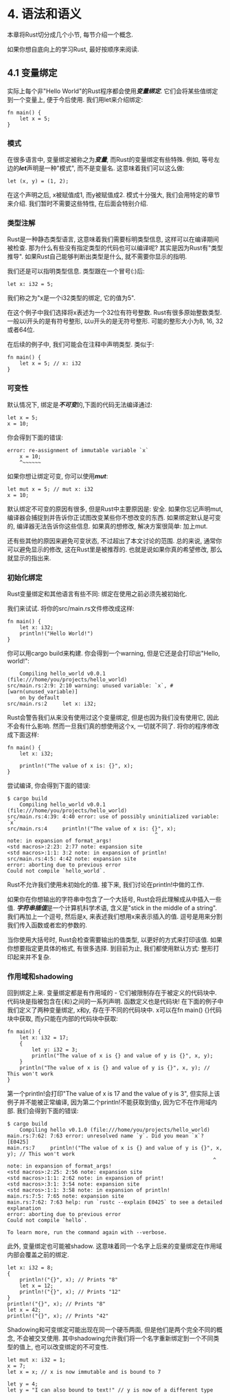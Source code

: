# 4. 语法和语义
本章将Rust切分成几个小节, 每节介绍一个概念.

如果你想自底向上的学习Rust, 最好按顺序来阅读.

## 4.1 变量绑定
实际上每个非"Hello World"的Rust程序都会使用***变量绑定***. 它们会将某些值绑定到一个变量上, 便于今后使用. 我们用let来介绍绑定:

	fn main() {
		let x = 5;
	}
	
### 模式
在很多语言中, 变量绑定被称之为***变量***, 而Rust的变量绑定有些特殊. 例如, 等号左边的***let***声明是一种"模式", 而不是变量名. 这意味着我们可以这么做:

	let (x, y) = (1, 2);
	
在这个声明之后, x被赋值成1, 而y被赋值成2. 模式十分强大, 我们会用特定的章节来介绍. 我们暂时不需要这些特性, 在后面会特别介绍.

### 类型注解
Rust是一种静态类型语言, 这意味着我们需要标明类型信息, 这样可以在编译期间被检查. 那为什么有些没有指定类型的代码也可以编译呢? 其实是因为Rust有"类型推导". 如果Rust自己能够判断出类型是什么, 就不需要你显示的指明.

我们还是可以指明类型信息. 类型跟在一个冒号(:)后:

	let x: i32 = 5;

我们称之为"x是一个i32类型的绑定, 它的值为5".

在这个例子中我们选择将x表述为一个32位有符号整数. Rust有很多原始整数类型. 一般以i开头的是有符号整形, 以u开头的是无符号整形. 可能的整形大小为8, 16, 32或者64位.

在后续的例子中, 我们可能会在注释中声明类型. 类似于:

	fn main() {
		let x = 5; // x: i32
	}
	

### 可变性
默认情况下, 绑定是***不可变***的,下面的代码无法编译通过:

	let x = 5;
	x = 10;
	
你会得到下面的错误:

	error: re-assignment of immutable variable `x`
		x = 10;
		^~~~~~~
		
如果你想让绑定可变, 你可以使用***mut***:

	let mut x = 5; // mut x: i32
	x = 10;
	
默认绑定不可变的原因有很多, 但是Rust中主要原因是: 安全. 如果你忘记声明mut, 编译器会捕捉到并告诉你正试图改变某些你不想改变的东西. 如果绑定默认是可变的, 编译器无法告诉你这些信息. 如果真的想修改, 解决方案很简单: 加上mut.

还有些其他的原因来避免可变状态, 不过超出了本文讨论的范围. 总的来说, 通常你可以避免显示的修改, 这在Rust里是被推荐的. 也就是说如果你真的希望修改, 那么就显示的指出来.

### 初始化绑定
Rust变量绑定和其他语言有些不同: 绑定在使用之前必须先被初始化.

我们来试试. 将你的src/main.rs文件修改成这样:

	fn main() {
		let x: i32;
		println!("Hello World!")
	}

你可以用cargo build来构建. 你会得到一个warning, 但是它还是会打印出"Hello, world!":

		Compiling hello_world v0.0.1 (file:///home/you/projects/hello_world)
	src/main.rs:2:9: 2:10 warning: unused variable: `x`, #[warn(unused_variable)]
   		on by default
	src/main.rs:2     let x: i32;
	
Rust会警告我们从来没有使用过这个变量绑定, 但是也因为我们没有使用它, 因此不会有什么影响. 然而一旦我们真的想使用这个x, 一切就不同了. 将你的程序修改成下面这样:

	fn main() {
		let x: i32;
		
		println!("The value of x is: {}", x);
	}
	
尝试编译, 你会得到下面的错误:

	$ cargo build
   		Compiling hello_world v0.0.1 (file:///home/you/projects/hello_world)
	src/main.rs:4:39: 4:40 error: use of possibly uninitialized variable: `x`
	src/main.rs:4     println!("The value of x is: {}", x);
                                                    ^
	note: in expansion of format_args!
	<std macros>:2:23: 2:77 note: expansion site
	<std macros>:1:1: 3:2 note: in expansion of println!
	src/main.rs:4:5: 4:42 note: expansion site
	error: aborting due to previous error
	Could not compile `hello_world`.
	
Rust不允许我们使用未初始化的值. 接下来, 我们讨论在println!中做的工作.

如果你在你想输出的字符串中包含了一个大括号, Rust会将此理解成从中插入一些值. ***字符串插值***是一个计算机科学术语, 含义是"stick in the middle of a string". 我们再加上一个逗号, 然后是x, 来表述我们想用x来表示插入的值. 逗号是用来分割我们传入函数或者宏的参数的.

当你使用大括号时, Rust会检查需要输出的值类型, 以更好的方式来打印该值. 如果你想要指定更具体的格式, 有很多选择. 到目前为止, 我们都使用默认方式: 整形打印起来并不复杂.

### 作用域和shadowing
回到绑定上来. 变量绑定都是有作用域的 - 它们被限制存在于被定义的代码块中. 代码块是指被包含在{和}之间的一系列声明. 函数定义也是代码块! 在下面的例子中我们定义了两种变量绑定, x和y, 存在于不同的代码块中. x可以在fn main() {}代码块中获取, 而y只能在内部的代码块中获取:

	fn main() {
		let x: i32 = 17;
		{
			let y: i32 = 3;
			println("The value of x is {} and value of y is {}", x, y);
		}
		println("The value of x is {} and value of y is {}", x, y); // This won't work
	}
	
第一个println!会打印"The value of x is 17 and the value of y is 3", 但实际上该例子并不能被正常编译, 因为第二个println!不能获取到值y, 因为它不在作用域内部. 我们会得到下面的错误:

	$ cargo build
   		Compiling hello v0.1.0 (file:///home/you/projects/hello_world)
	main.rs:7:62: 7:63 error: unresolved name `y`. Did you mean `x`? [E0425]
	main.rs:7     println!("The value of x is {} and value of y is {}", x, y); // This won't work
                                                                       ^
	note: in expansion of format_args!
	<std macros>:2:25: 2:56 note: expansion site
	<std macros>:1:1: 2:62 note: in expansion of print!
	<std macros>:3:1: 3:54 note: expansion site
	<std macros>:1:1: 3:58 note: in expansion of println!
	main.rs:7:5: 7:65 note: expansion site
	main.rs:7:62: 7:63 help: run `rustc --explain E0425` to see a detailed explanation
	error: aborting due to previous error
	Could not compile `hello`.

	To learn more, run the command again with --verbose.
	
此外, 变量绑定也可能被shadow. 这意味着同一个名字上后来的变量绑定在作用域内部会覆盖之前的绑定.

	let x: i32 = 8;
	{
		println!("{}", x); // Prints "8"
		let x = 12;
		println!("{}", x); // Prints "12"
	}
	println!("{}", x); // Prints "8"
	let x = 42;
	println!("{}", x); // Prints "42"
	
Shadowing和可变绑定可能出现在同一个硬币两面, 但是他们是两个完全不同的概念, 不会被交叉使用. 其中shadowing允许我们将一个名字重新绑定到一个不同类型的值上, 也可以改变绑定的不可变性.

	let mut x: i32 = 1;
	x = 7;
	let x = x; // x is now immutable and is bound to 7
	
	let y = 4;
	let y = "I can also bound to text!" // y is now of a different type